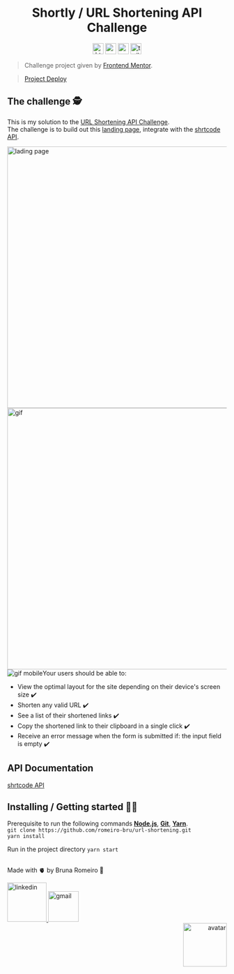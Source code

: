 <h1 align="center"> Shortly / URL Shortening API Challenge </h1>
<div align="center">
  <img  src="https://img.shields.io/badge/HTML5-E34F26?style=for-the-badge&logo=html5&logoColor=white"  height="25" alt="html" />
  <img  src="https://img.shields.io/badge/Sass-CC6699?style=for-the-badge&logo=sass&logoColor=white"  height="25" alt="sass" />
  <img  src="https://img.shields.io/badge/React-20232A?style=for-the-badge&logo=react&logoColor=61DAFB"  height="25" alt="react" />
  <img src="https://img.shields.io/badge/Netlify-00C7B7?style=for-the-badge&logo=netlify&logoColor=white" height="25" alt="tailwind" />
</div>

> Challenge project given by [Frontend Mentor](https://www.frontendmentor.io/).

>[Project Deploy](https://shortly-romeiro-urlshortening.netlify.app/)

## The challenge 🕵️
This is my solution to the [URL Shortening API Challenge](https://shrtco.de/QA6b9W).
<br>
The challenge is to build out this [landing page](https://shrtco.de/JwmR16), integrate with the [shrtcode API](https://shrtco.de/docs/).

<img width="600" src="https://shrtco.de/nMXzmW" alt="lading page" />
<img width="600" src="https://shrtco.de/UEdRfy" alt="gif" />
<img  src="https://shrtco.de/G6Rmv2" alt="gif mobile"

Your users should be able to:

* View the optimal layout for the site depending on their device's screen size ✔️
* Shorten any valid URL ✔️
* See a list of their shortened links ✔️
* Copy the shortened link to their clipboard in a single click ✔️
* Receive an error message when the form is submitted if: the input field is empty ✔️

## API Documentation
[shrtcode API](https://shrtco.de/docs/)


## Installing / Getting started 👨‍🏭

Prerequisite to run the following commands <strong>[Node.js](https://nodejs.org/en/download/)</strong>, 
                           <strong>[Git](https://git-scm.com/downloads)</strong>, 
                           <strong>[Yarn](https://yarnpkg.com/)</strong>.
<br>
```git clone https://github.com/romeiro-bru/url-shortening.git```
<br>
```yarn install```

Run in the project directory ```yarn start```

## 

Made with 🫀 by Bruna Romeiro 🥰

<div align="left">
   <a href="https://www.linkedin.com/in/romeiro-bruna" target="_blank" >
    <img width="90rem" src="https://img.shields.io/badge/LinkedIn-0077B5?style=for-the-badge&logo=linkedin&logoColor=white" alt="linkedin" />
  </a>
   <a href="mailto:bruna.s.romeiro@gmail.com" target="_blank" >
    <img width="70rem" src="https://img.shields.io/badge/Gmail-D14836?style=for-the-badge&logo=gmail&logoColor=white" alt="gmail" />
  </a> 
</div>
<div align="right">
 <img  src="https://user-images.githubusercontent.com/56081906/147680402-8434cd2f-6781-4fbe-9edc-8a2be5fb2b64.png"  height="100" alt="avatar">
</div>

